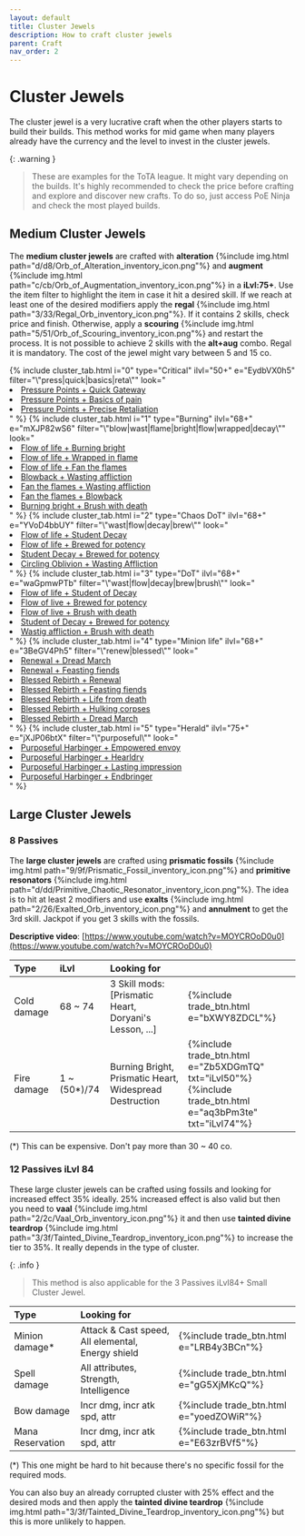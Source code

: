 ```yaml
---
layout: default
title: Cluster Jewels
description: How to craft cluster jewels
parent: Craft
nav_order: 2
---
```


# Cluster Jewels

The cluster jewel is a very lucrative craft when the other players starts to build their builds. This method works for mid game when many players already have the currency and the level to invest in the cluster jewels.


{: .warning }
> These are examples for the ToTA league. It might vary depending on the builds. It's highly recommended to check the price before crafting and explore and discover new crafts. To do so, just access PoE Ninja and check the most played builds.


## Medium Cluster Jewels

The **medium cluster jewels** are crafted with **alteration** {%include img.html path="d/d8/Orb_of_Alteration_inventory_icon.png"%} and **augment** {%include img.html path="c/cb/Orb_of_Augmentation_inventory_icon.png"%} in a **iLvl:75+**. Use the item filter to highlight the item in case it hit a desired skill. If we reach at least one of the desired modifiers apply the **regal** {%include img.html path="3/33/Regal_Orb_inventory_icon.png"%}. If it contains 2 skills, check price and finish. Otherwise, apply a **scouring** {%include img.html path="5/51/Orb_of_Scouring_inventory_icon.png"%} and restart the process. It is not possible to achieve 2 skills with the **alt+aug** combo. Regal it is mandatory. The cost of the jewel might vary between 5 and 15 co.

<link rel="stylesheet" href="{{ '/assets/css/custom.css' | relative_url }}">
<section class="tabs-wrapper">
    <div class="tabs-container">
        <div class="tabs-block">
            <div class="tabs">
                {%
                  include cluster_tab.html
                  i="0"
                  type="Critical" 
                  ilvl="50+" 
                  e="EydbVX0h5" 
                  filter="\"press|quick|basics|reta\""
                  look="
                    <li><a target='_blank' href='https://www.pathofexile.com/trade/search/Ancestor/2B9Qkv0ck'>Pressure Points + Quick Gateway</a></li>
                    <li><a target='_blank' href='https://www.pathofexile.com/trade/search/Ancestor/2B9QMEGUk'>Pressure Points + Basics of pain</a></li>
                    <li><a target='_blank' href='https://www.pathofexile.com/trade/search/Ancestor/EydEQwzT5'>Pressure Points + Precise Retaliation</a></li>" 
                %}
                {% 
                  include cluster_tab.html
                  i="1"
                  type="Burning" 
                  ilvl="68+" 
                  e="mXJP82wS6" 
                  filter="\"blow|wast|flame|bright|flow|wrapped|decay\""
                  look="
                    <li><a target='_blank' href='https://www.pathofexile.com/trade/search/Ancestor/9YDZ7jYiK'>Flow of life + Burning bright</a></li>
                    <li><a target='_blank' href='https://www.pathofexile.com/trade/search/Ancestor/rXmZgKRtQ'>Flow of life + Wrapped in flame</a></li>
                    <li><a target='_blank' href='https://www.pathofexile.com/trade/search/Ancestor/EydEe4ZC5'>Flow of life + Fan the flames</a></li>
                    <li><a target='_blank' href='https://www.pathofexile.com/trade/search/Ancestor/rXmZOYRSQ'>Blowback + Wasting affliction</a></li>
                    <li><a target='_blank' href='https://www.pathofexile.com/trade/search/Ancestor/eXJBOEYhL'>Fan the flames + Wasting affliction</a></li>
                    <li><a target='_blank' href='https://www.pathofexile.com/trade/search/Ancestor/oX7BO6gIl'>Fan the flames + Blowback</a></li>
                    <li><a target='_blank' href='https://www.pathofexile.com/trade/search/Ancestor/MVBl8M5FJ'>Burning bright + Brush with death</a></li>" 
                %}
                {% 
                  include cluster_tab.html
                  i="2"
                  type="Chaos DoT" 
                  ilvl="68+" 
                  e="YVoD4bbUY" 
                  filter="\"wast|flow|decay|brew\""
                  look="
                    <li><a target='_blank' href='https://www.pathofexile.com/trade/search/Ancestor/2B9QDWjUk'>Flow of life + Student Decay</a></li>
                    <li><a target='_blank' href='https://www.pathofexile.com/trade/search/Ancestor/EydEezVI5'>Flow of life + Brewed for potency</a></li>
                    <li><a target='_blank' href='https://www.pathofexile.com/trade/search/Ancestor/7lKQmogS5'>Student Decay + Brewed for potency</a></li>
                    <li><a target='_blank' href='https://www.pathofexile.com/trade/search/Ancestor/KJBo0lnc5'>Circling Oblivion + Wasting Affliction</a></li>" 
                %}
                {% 
                  include cluster_tab.html
                  i="3"
                  type="DoT" 
                  ilvl="68+" 
                  e="waGpmwPTb" 
                  filter="\"wast|flow|decay|brew|brush\""
                  look="
                    <li><a target='_blank' href='https://www.pathofexile.com/trade/search/Ancestor/waGeJBQtb'>Flow of life + Student of Decay</a></li>
                    <li><a target='_blank' href='https://www.pathofexile.com/trade/search/Ancestor/WVy209Vfm'>Flow of live + Brewed for potency</a></li>
                    <li><a target='_blank' href='https://www.pathofexile.com/trade/search/Ancestor/vlj9Vj9HE'>Flow of live + Brush with death</a></li>
                    <li><a target='_blank' href='https://www.pathofexile.com/trade/search/Ancestor/2B9QWXjhk'>Student of Decay + Brewed for potency</a></li>
                    <li><a target='_blank' href='https://www.pathofexile.com/trade/search/Ancestor/zeop42vU4'>Wastig affliction + Brush with death</a></li>" 
                %}
                {% 
                  include cluster_tab.html
                  i="4"
                  type="Minion life" 
                  ilvl="68+" 
                  e="3BeGV4Ph5" 
                  filter="\"renew|blessed\""
                  look="
                    <li><a target='_blank' href='https://www.pathofexile.com/trade/search/Ancestor/kXJB2E3U5'>Renewal + Dread March</a></li>
                    <li><a target='_blank' href='https://www.pathofexile.com/trade/search/Ancestor/XqQE007FP'>Renewal + Feasting fiends</a></li>
                    <li><a target='_blank' href='https://www.pathofexile.com/trade/search/Ancestor/eXJBezrcL'>Blessed Rebirth + Renewal</a></li>
                    <li><a target='_blank' href='https://www.pathofexile.com/trade/search/Ancestor/vlj9V2WCE'>Blessed Rebirth + Feasting fiends</a></li>
                    <li><a target='_blank' href='https://www.pathofexile.com/trade/search/Ancestor/jXJBKvWTX'>Blessed Rebirth + Life from death</a></li>
                    <li><a target='_blank' href='https://www.pathofexile.com/trade/search/Ancestor/6ZpQ6M0FG'>Blessed Rebirth + Hulking corpses</a></li>
                    <li><a target='_blank' href='https://www.pathofexile.com/trade/search/Ancestor/KJBoE5PF5'>Blessed Rebirth + Dread March</a></li>" 
                %}
                {% 
                  include cluster_tab.html
                  i="5"
                  type="Herald" 
                  ilvl="75+" 
                  e="jXJP06btX" 
                  filter="\"purposeful\""
                  look="
                    <li><a target='_blank' href='https://www.pathofexile.com/trade/search/Ancestor/Lm2Z877hn'>Purposeful Harbinger + Empowered envoy</a></li>
                    <li><a target='_blank' href='https://www.pathofexile.com/trade/search/Ancestor/jXJBKRoTX'>Purposeful Harbinger + Hearldry</a></li>
                    <li><a target='_blank' href='https://www.pathofexile.com/trade/search/Ancestor/3BeQVBKI5'>Purposeful Harbinger + Lasting impression</a></li>
                    <li><a target='_blank' href='https://www.pathofexile.com/trade/search/Ancestor/ZbZLGBmfQ'>Purposeful Harbinger + Endbringer</a></li>" 
                %}
            </div>
        </div>
    </div>
</section>

## Large Cluster Jewels

### 8 Passives

The **large cluster jewels** are crafted using **prismatic fossils** {%include img.html path="9/9f/Prismatic_Fossil_inventory_icon.png"%} and **primitive resonators** {%include img.html path="d/dd/Primitive_Chaotic_Resonator_inventory_icon.png"%}. The idea is to hit at least 2 modifiers and use **exalts** {%include img.html path="2/26/Exalted_Orb_inventory_icon.png"%} and **annulment** to get the 3rd skill. Jackpot if you get 3 skills with the fossils.

  

**Descriptive video**: [https://www.youtube.com/watch?v=MOYCROoD0u0](https://www.youtube.com/watch?v=MOYCROoD0u0)

| Type        | iLvl         | Looking for                                             |                                      |
|:------------|:-------------|:--------------------------------------------------------|--------------------------------------|
| Cold damage | 68 ~ 74      | 3 Skill mods: [Prismatic Heart, Doryani's Lesson, ...]  | {%include trade_btn.html e="bXWY8ZDCL"%} |
| Fire damage | 1 ~ (50*)/74 | Burning Bright, Prismatic Heart, Widespread Destruction | {%include trade_btn.html e="Zb5XDGmTQ" txt="iLvl50"%} <br /> {%include trade_btn.html e="aq3bPm3te" txt="iLvl74"%}  |

(*) This can be expensive. Don't pay more than 30 ~ 40 co.

### 12 Passives iLvl 84

These large cluster jewels can be crafted using fossils and looking for increased effect 35% ideally. 25% increased effect is also valid but then you need to **vaal** {%include img.html path="2/2c/Vaal_Orb_inventory_icon.png"%} it and then use **tainted divine teardrop** {%include img.html path="3/3f/Tainted_Divine_Teardrop_inventory_icon.png"%} to increase the tier to 35%. It really depends in the type of cluster.

{: .info }
> This method is also applicable for the 3 Passives iLvl84+ Small Cluster Jewel.


| Type             | Looking for                                             |                                      |
|:-----------------|:--------------------------------------------------------|--------------------------------------|
| Minion damage*   | Attack & Cast speed, All elemental, Energy shield       | {%include trade_btn.html e="LRB4y3BCn"%} |
| Spell damage     | All attributes, Strength, Intelligence                  | {%include trade_btn.html e="gG5XjMKcQ"%} |
| Bow damage       | Incr dmg, incr atk spd, attr                            | {%include trade_btn.html e="yoedZOWiR"%} |
| Mana Reservation | Incr dmg, incr atk spd, attr                            | {%include trade_btn.html e="E63zrBVf5"%} |

(*) This one might be hard to hit because there's no specific fossil for the required mods.

You can also buy an already corrupted cluster with 25% effect and the desired mods and then apply the **tainted divine teardrop** {%include img.html path="3/3f/Tainted_Divine_Teardrop_inventory_icon.png"%} but this is more unlikely to happen.